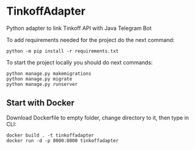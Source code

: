 # TinkoffAdapter
Python adapter to link Tinkoff API with Java Telegram Bot

To add requirements needed for the project do the next command:
```
python -m pip install -r requirements.txt
```

To start the project locally you should do next commands:
```
python manage.py makemigrations
python manage.py migrate
python manage.py runserver
```

## Start with Docker
Download Dockerfile to empty folder, change directory to it, then type in CLI:
```
docker build . -t tinkoffadapter
docker run -d -p 8000:8000 tinkoffadapter
```
